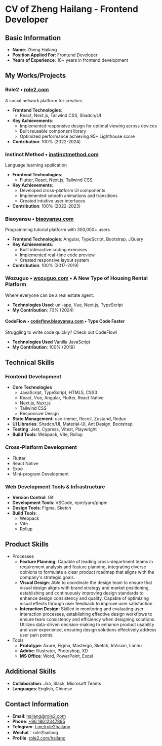 # CV of Zheng Hailang - Frontend Developer

## Basic Information

- **Name**: Zheng Hailang
- **Position Applied For**: Frontend Developer
- **Years of Experience**: 10+ years in frontend development

## My Works/Projects

### Role2 • [role2.com](http://www.role2.com)

A social network platform for creators

- **Frontend Technologies**:
  - React, Next.js, Tailwind CSS, Shadcn/UI
- **Key Achievements**:
  - Implemented responsive design for optimal viewing across devices
  - Built reusable component library
  - Optimized performance achieving 95+ Lighthouse score
- **Contribution**: 100% (2022-2024)

### Instinct Method • [instinctmethod.com](http://www.instinctmethod.com)

Language learning application

- **Frontend Technologies**:
  - Flutter, React, Next.js, Tailwind CSS
- **Key Achievements**:
  - Developed cross-platform UI components
  - Implemented smooth animations and transitions
  - Created intuitive user interfaces
- **Contribution**: 100% (2022-2023)

### Biaoyansu • [biaoyansu.com](http://www.biaoyansu.com)

Programming tutorial platform with 300,000+ users

- **Frontend Technologies**: Angular, TypeScript, Bootstrap, JQuery
- **Key Achievements**:
  - Built interactive coding exercises
  - Implemented real-time code preview
  - Created responsive layout system
- **Contribution**: 100% (2017-2019)

### Wozuguo • [wozuguo.com](http://www.wozuguo.com) • A New Type of Housing Rental Platform

Where everyone can be a real estate agent.

- **Technologies Used**: uni-app, Vue, Next.js, TypeScript
- **My Contribution**: 70% (2024)

#### CodeFlow • [codeflow.biaoyansu.com](https://codeflow.biaoyansu.com/) • Type Code Faster

Struggling to write code quickly? Check out CodeFlow!

- **Technologies Used** Vanilla JavaScript
- **My Contribution**: 100% (2019)

## Technical Skills

### Frontend Development

- **Core Technologies**
  - JavaScript, TypeScript, HTML5, CSS3
  - React, Vue, Angular, Flutter, React Native
  - Next.js, Nuxt.js
  - Tailwind CSS
  - Responsive Design
- **State Management**: use-immer, Recoil, Zustand, Redux
- **UI Libraries**: Shadcn/UI, Material-UI, Ant Design, Bootstrap
- **Testing**: Jest, Cypress, Vitest, Playwright
- **Build Tools**: Webpack, Vite, Rollup

### Cross-Platform Development

- Flutter
- React Native
- Expo
- Mini-program Development

### Web Development Tools & Infrastructure

- **Version Control**: Git
- **Development Tools**: VSCode, npm/yarn/pnpm
- **Design Tools**: Figma, Sketch
- **Build Tools**:
  - Webpack
  - Vite
  - Rollup

## Product Skills

- Processes
  - **Feature Planning**: Capable of leading cross-department teams in requirement analysis and feature planning, integrating diverse opinions to formulate a clear product roadmap that aligns with the company's strategic goals.
  - **Visual Design**: Able to coordinate the design team to ensure that visual design aligns with brand strategy and market positioning, establishing and continuously improving design standards to enhance design consistency and quality. Capable of optimizing visual effects through user feedback to improve user satisfaction.
  - **Interaction Design**: Skilled in monitoring and evaluating user interaction processes, establishing effective design workflows to ensure team consistency and efficiency when designing solutions. Utilizes data-driven decision-making to enhance product usability and user experience, ensuring design solutions effectively address user pain points.
- Tools
  - **Prototype**: Axure, Figma, Mastergo, Sketch, InVision, Lanhu
  - **Adobe**: Illustrator, Photoshop, XD
  - **MS Office**: Word, PowerPoint, Excel

## Additional Skills

- **Collaboration**: Jira, Slack, Microsoft Teams
- **Languages**: English, Chinese

## Contact Information

- **Email**: [hailang@role2.com](mailto:hailang@role2.com)
- **Phone**: [+86 18612347895](tel:+8618612347895)
- **Telegram**: [t.me/role2hailang](https://t.me/role2hailang)
- **Wechat**：role2hailang
- **Profile**: [role2.com/hailang](https://www.role2.com/hailang)
